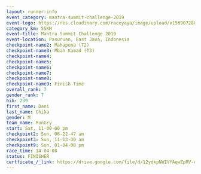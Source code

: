 ```yaml
---
layout: runner-info 
event_category: mantra-summit-challenge-2019 
event-logo: https://res.cloudinary.com/raceyaya/image/upload/v1569072809/logo/mantra-image_segrbx.jpg
category_km: 55KM 
event-title: Mantra Summit Challenge 2019 
event-location: Pasuruan, East Java, Indonesia 
checkpoint-name2: Mahapena (T2) 
checkpoint-name3: Mbah Kamad (T3) 
checkpoint-name4: 
checkpoint-name5: 
checkpoint-name6: 
checkpoint-name7: 
checkpoint-name8: 
checkpoint-name9: Finish Time
overall_rank: 7
gender_rank: 7
bib: 239
first_name: Dani
last_name: Chika
gender: M
team_name: RunGry
start: Sat, 11-00-00 pm
checkpoint2: Sun, 06-22-47 am
checkpoint3: Sun, 11-13-30 am
checkpoint9: Sun, 01-04-08 pm
race_time: 14-04-08
status: FINISHER
certficate_/_link: https://drive.google.com/file/d/12ydkpNWIVYAqwZpRV-AfF0ADgQYA5lBr/view?usp=sharing
---
```

